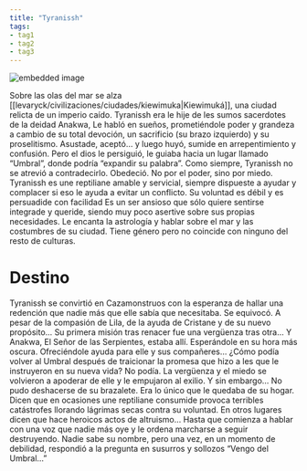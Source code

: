```yaml
---
title: "Tyranissh"
tags:
- tag1
- tag2
- tag3
---
```


![embedded image](https://assets.legendkeeper.com/8aa86352-0de6-40a5-b969-7a7010e10913.png "Attachment")

Sobre las olas del mar se alza [[levaryck/civilizaciones/ciudades/kiewimuka|Kiewimuká]], una ciudad relicta de un imperio caído. Tyranissh era le hije de les sumos sacerdotes de la deidad Anakwa, Le habló en sueños, prometiéndole poder y grandeza a cambio de su total devoción, un sacrificio (su brazo izquierdo) y su proselitismo. Asustade, aceptó… y luego huyó, sumide en arrepentimiento y confusión. Pero el dios le persiguió, le guiaba hacia un lugar llamado “Umbral”, donde podría “expandir su palabra”. Como siempre, Tyranissh no se atrevió a contradecirlo. Obedeció. No por el poder, sino por miedo. Tyranissh es une reptiliane amable y servicial, siempre dispueste a ayudar y complacer si eso le ayuda a evitar un conflicto. Su voluntad es débil y es persuadide con facilidad Es un ser ansioso que sólo quiere sentirse integrade y queride, siendo muy poco asertive sobre sus propias necesidades. Le encanta la astrología y hablar sobre el mar y las costumbres de su ciudad. Tiene género pero no coincide con ninguno del resto de culturas.

# Destino

Tyranissh se convirtió en Cazamonstruos con la esperanza de hallar una redención que nadie más que elle sabía que necesitaba. Se equivocó. A pesar de la compasión de Lila, de la ayuda de Cristane y de su nuevo propósito… Su primera misión tras renacer fue una vergüenza tras otra… Y Anakwa, El Señor de las Serpientes, estaba allí. Esperándole en su hora más oscura. Ofreciéndole ayuda para elle y sus compañeres… ¿Cómo podía volver al Umbral después de traicionar la promesa que hizo a les que le instruyeron en su nueva vida? No podía. La vergüenza y el miedo se volvieron a apoderar de elle y le empujaron al exilio. Y sin embargo… No pudo deshacerse de su brazalete. Era lo único que le quedaba de su hogar. Dicen que en ocasiones une reptiliane consumide provoca terribles catástrofes llorando lágrimas secas contra su voluntad. En otros lugares dicen que hace heroicos actos de altruismo… Hasta que comienza a hablar con una voz que nadie más oye y le ordena marcharse a seguir destruyendo. Nadie sabe su nombre, pero una vez, en un momento de debilidad, respondió a la pregunta en susurros y sollozos “Vengo del Umbral…”